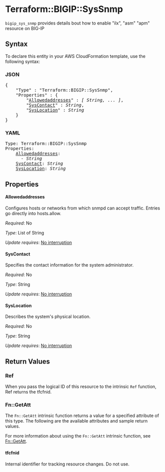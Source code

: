 # Terraform::BIGIP::SysSnmp

`bigip_sys_snmp` provides details bout how to enable "ilx", "asm" "apm" resource on BIG-IP

## Syntax

To declare this entity in your AWS CloudFormation template, use the following syntax:

### JSON

<pre>
{
    "Type" : "Terraform::BIGIP::SysSnmp",
    "Properties" : {
        "<a href="#allowedaddresses" title="Allowedaddresses">Allowedaddresses</a>" : <i>[ String, ... ]</i>,
        "<a href="#syscontact" title="SysContact">SysContact</a>" : <i>String</i>,
        "<a href="#syslocation" title="SysLocation">SysLocation</a>" : <i>String</i>
    }
}
</pre>

### YAML

<pre>
Type: Terraform::BIGIP::SysSnmp
Properties:
    <a href="#allowedaddresses" title="Allowedaddresses">Allowedaddresses</a>: <i>
      - String</i>
    <a href="#syscontact" title="SysContact">SysContact</a>: <i>String</i>
    <a href="#syslocation" title="SysLocation">SysLocation</a>: <i>String</i>
</pre>

## Properties

#### Allowedaddresses

Configures hosts or networks from which snmpd can accept traffic. Entries go directly into hosts.allow.

_Required_: No

_Type_: List of String

_Update requires_: [No interruption](https://docs.aws.amazon.com/AWSCloudFormation/latest/UserGuide/using-cfn-updating-stacks-update-behaviors.html#update-no-interrupt)

#### SysContact

Specifies the contact information for the system administrator.

_Required_: No

_Type_: String

_Update requires_: [No interruption](https://docs.aws.amazon.com/AWSCloudFormation/latest/UserGuide/using-cfn-updating-stacks-update-behaviors.html#update-no-interrupt)

#### SysLocation

Describes the system's physical location.

_Required_: No

_Type_: String

_Update requires_: [No interruption](https://docs.aws.amazon.com/AWSCloudFormation/latest/UserGuide/using-cfn-updating-stacks-update-behaviors.html#update-no-interrupt)

## Return Values

### Ref

When you pass the logical ID of this resource to the intrinsic `Ref` function, Ref returns the tfcfnid.

### Fn::GetAtt

The `Fn::GetAtt` intrinsic function returns a value for a specified attribute of this type. The following are the available attributes and sample return values.

For more information about using the `Fn::GetAtt` intrinsic function, see [Fn::GetAtt](https://docs.aws.amazon.com/AWSCloudFormation/latest/UserGuide/intrinsic-function-reference-getatt.html).

#### tfcfnid

Internal identifier for tracking resource changes. Do not use.


